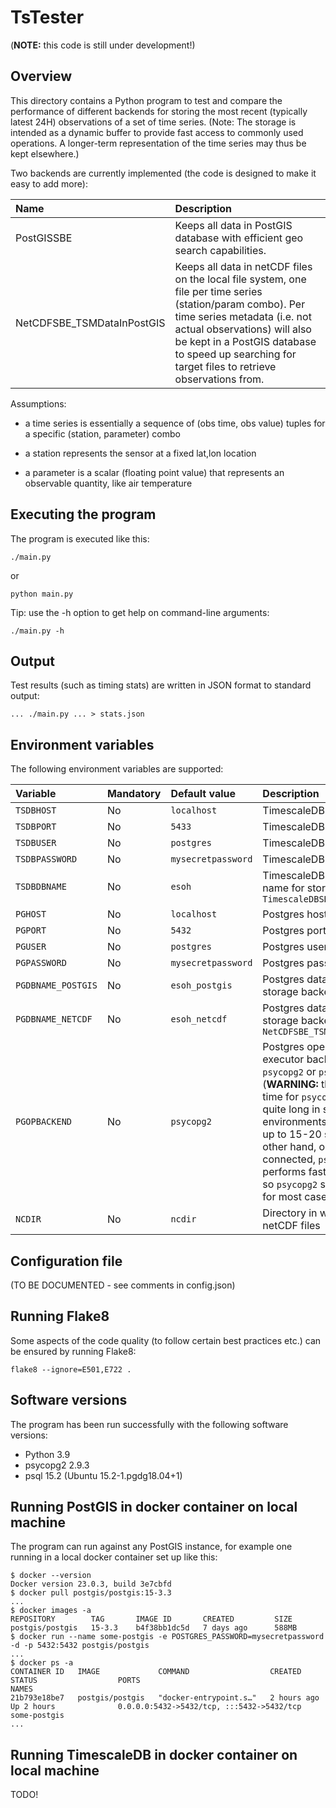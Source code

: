# TsTester

(**NOTE:** this code is still under development!)

## Overview

This directory contains a Python program to test and compare the performance of different backends
for storing the most recent (typically latest 24H) observations of a set of time series.
(Note: The storage is intended as a dynamic buffer to provide fast access to commonly used
operations. A longer-term representation of the time series may thus be kept elsewhere.)

Two backends are currently implemented (the code is designed to make it easy to add more):

Name | Description
:--  | :--
PostGISSBE | Keeps all data in PostGIS database with efficient geo search capabilities.
NetCDFSBE_TSMDataInPostGIS | Keeps all data in netCDF files on the local file system, one file per time series (station/param combo). Per time series metadata (i.e. not actual observations) will also be kept in a PostGIS database to speed up searching for target files to retrieve observations from.

Assumptions:

- a time series is essentially a sequence of (obs time, obs value) tuples for a specific
  (station, parameter) combo

- a station represents the sensor at a fixed lat,lon location

- a parameter is a scalar (floating point value) that represents an observable quantity,
  like air temperature

## Executing the program

The program is executed like this:

```text
./main.py
```

or

```text
python main.py
```

Tip: use the -h option to get help on command-line arguments:

```text
./main.py -h
```

## Output

Test results (such as timing stats) are written in JSON format to standard output:

```text
... ./main.py ... > stats.json
```

## Environment variables

The following environment variables are supported:

Variable | Mandatory | Default value | Description
:--      | :--       | :--           | :--
`TSDBHOST`         | No  | `localhost`        | TimescaleDB host
`TSDBPORT`         | No  | `5433`             | TimescaleDB port number
`TSDBUSER`         | No  | `postgres`         | TimescaleDB user name
`TSDBPASSWORD`     | No  | `mysecretpassword` | TimescaleDB password
`TSDBDBNAME`       | No  | `esoh`             | TimescaleDB database name for storage backend `TimescaleDBSBE`
`PGHOST`           | No  | `localhost`        | Postgres host
`PGPORT`           | No  | `5432`             | Postgres port number
`PGUSER`           | No  | `postgres`         | Postgres user name
`PGPASSWORD`       | No  | `mysecretpassword` | Postgres password
`PGDBNAME_POSTGIS` | No  | `esoh_postgis`     | Postgres database name for storage backend `PostGISSBE`
`PGDBNAME_NETCDF`  | No  | `esoh_netcdf`      | Postgres database name for storage backend `NetCDFSBE_TSMDataInPostGIS`
`PGOPBACKEND`      | No  | `psycopg2`         | Postgres operation executor backend, one of `psycopg2` or `psql` (**WARNING:** the connection time for `psycopg2` can be quite long in some environments, sometimes up to 15-20 secs! On the other hand, once connected, `psycopg2` performs faster than `psql`, so `psycopg2` should be used for most cases in practice)
`NCDIR`            | No  | `ncdir`            | Directory in which to keep netCDF files

## Configuration file

(TO BE DOCUMENTED - see comments in config.json)

## Running Flake8

Some aspects of the code quality (to follow certain best practices etc.) can be ensured by
running Flake8:

```text
flake8 --ignore=E501,E722 .
```

## Software versions

The program has been run successfully with the following software versions:

- Python 3.9
- psycopg2 2.9.3
- psql 15.2 (Ubuntu 15.2-1.pgdg18.04+1)

## Running PostGIS in docker container on local machine

The program can run against any PostGIS instance, for example one running in a local docker
container set up like this:

```text
$ docker --version
Docker version 23.0.3, build 3e7cbfd
$ docker pull postgis/postgis:15-3.3
...
$ docker images -a
REPOSITORY        TAG       IMAGE ID       CREATED         SIZE
postgis/postgis   15-3.3    b4f38bb1dc5d   7 days ago      588MB
$ docker run --name some-postgis -e POSTGRES_PASSWORD=mysecretpassword -d -p 5432:5432 postgis/postgis
...
$ docker ps -a
CONTAINER ID   IMAGE             COMMAND                  CREATED       STATUS                  PORTS                                       NAMES
21b793e18be7   postgis/postgis   "docker-entrypoint.s…"   2 hours ago   Up 2 hours              0.0.0.0:5432->5432/tcp, :::5432->5432/tcp   some-postgis
...
```

## Running TimescaleDB in docker container on local machine

TODO!

